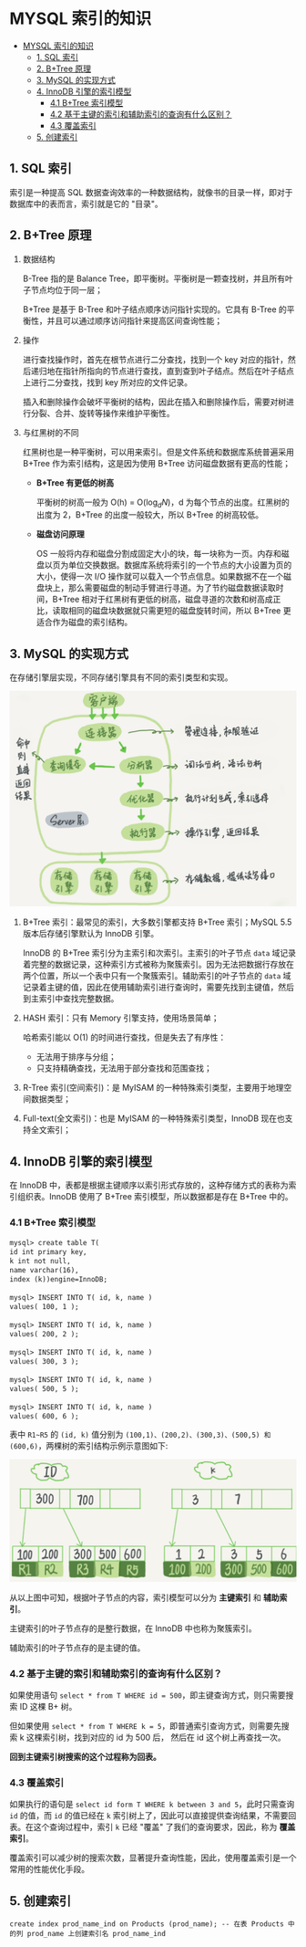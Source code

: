 # MYSQL 索引的知识

- [MYSQL 索引的知识](#mysql-索引的知识)
  - [1. SQL 索引](#1-sql-索引)
  - [2. B+Tree 原理](#2-btree-原理)
  - [3. MySQL 的实现方式](#3-mysql-的实现方式)
  - [4. InnoDB 引擎的索引模型](#4-innodb-引擎的索引模型)
    - [4.1 B+Tree 索引模型](#41-btree-索引模型)
    - [4.2 基于主键的索引和辅助索引的查询有什么区别？](#42-基于主键的索引和辅助索引的查询有什么区别)
    - [4.3 覆盖索引](#43-覆盖索引)
  - [5. 创建索引](#5-创建索引)

## 1. SQL 索引

索引是一种提高 SQL 数据查询效率的一种数据结构，就像书的目录一样，即对于数据库中的表而言，索引就是它的 "目录"。

## 2. B+Tree 原理

1. 数据结构

    B-Tree 指的是 Balance Tree，即平衡树。平衡树是一颗查找树，并且所有叶子节点均位于同一层；

    B+Tree 是基于 B-Tree 和叶子结点顺序访问指针实现的。它具有 B-Tree 的平衡性，并且可以通过顺序访问指针来提高区间查询性能；

2. 操作

    进行查找操作时，首先在根节点进行二分查找，找到一个 key 对应的指针，然后递归地在指针所指向的节点进行查找，直到查到叶子结点。然后在叶子结点上进行二分查找，找到 key 所对应的文件记录。

    插入和删除操作会破坏平衡树的结构，因此在插入和删除操作后，需要对树进行分裂、合并、旋转等操作来维护平衡性。

3. 与红黑树的不同

    红黑树也是一种平衡树，可以用来索引。但是文件系统和数据库系统普遍采用 B+Tree 作为索引结构，这是因为使用 B+Tree 访问磁盘数据有更高的性能；

    - **B+Tree 有更低的树高**

        平衡树的树高一般为 O(h) = O($\log_dN$)，d 为每个节点的出度。红黑树的出度为 2，B+Tree 的出度一般较大，所以 B+Tree 的树高较低。

    - **磁盘访问原理**

        OS 一般将内存和磁盘分割成固定大小的块，每一块称为一页。内存和磁盘以页为单位交换数据。数据库系统将索引的一个节点的大小设置为页的大小，使得一次 I/O 操作就可以载入一个节点信息。如果数据不在一个磁盘块上，那么需要磁盘的制动手臂进行寻道。为了节约磁盘数据读取时间，B+Tree 相对于红黑树有更低的树高，磁盘寻道的次数和树高成正比，读取相同的磁盘块数据就只需更短的磁盘旋转时间，所以 B+Tree 更适合作为磁盘的索引结构。

## 3. MySQL 的实现方式

在存储引擎层实现，不同存储引擎具有不同的索引类型和实现。

![sql](./pictures/sql.png)

1. B+Tree 索引：最常见的索引，大多数引擎都支持 B+Tree 索引；MySQL 5.5 版本后存储引擎默认为 InnoDB 引擎。

    InnoDB 的 B+Tree 索引分为主索引和次索引。主索引的叶子节点 `data` 域记录着完整的数据记录，这种索引方式被称为聚簇索引。因为无法把数据行存放在两个位置，所以一个表中只有一个聚簇索引。辅助索引的叶子节点的 `data` 域记录着主键的值，因此在使用辅助索引进行查询时，需要先找到主键值，然后到主索引中查找完整数据。

2. HASH 索引：只有 Memory 引擎支持，使用场景简单；

    哈希索引能以 O(1) 的时间进行查找，但是失去了有序性：

    - 无法用于排序与分组；
    - 只支持精确查找，无法用于部分查找和范围查找；

3. R-Tree 索引(空间索引)：是 MyISAM 的一种特殊索引类型，主要用于地理空间数据类型；

4. Full-text(全文索引)：也是 MyISAM 的一种特殊索引类型，InnoDB 现在也支持全文索引；

## 4. InnoDB 引擎的索引模型

在 InnoDB 中，表都是根据主键顺序以索引形式存放的，这种存储方式的表称为索引组织表。InnoDB 使用了 B+Tree 索引模型，所以数据都是存在 B+Tree 中的。

### 4.1 B+Tree 索引模型

```mysql
mysql> create table T(
id int primary key,
k int not null,
name varchar(16),
index (k))engine=InnoDB;

mysql> INSERT INTO T( id, k, name )
values( 100, 1 );

mysql> INSERT INTO T( id, k, name )
values( 200, 2 );

mysql> INSERT INTO T( id, k, name )
values( 300, 3 );

mysql> INSERT INTO T( id, k, name )
values( 500, 5 );

mysql> INSERT INTO T( id, k, name )
values( 600, 6 );
```

表中 `R1~R5` 的 `(id, k)` 值分别为 `(100,1)、(200,2)、(300,3)、(500,5) 和 (600,6)`，两棵树的索引结构示例示意图如下:

![index](./pictures/index_1.png)  

从以上图中可知，根据叶子节点的内容，索引模型可以分为 **主键索引** 和 **辅助索引**。

主键索引的叶子节点存的是整行数据，在 InnoDB 中也称为聚簇索引。

辅助索引的叶子节点存的是主键的值。

### 4.2 基于主键的索引和辅助索引的查询有什么区别？

如果使用语句 `select * from T WHERE id = 500`，即主键查询方式，则只需要搜索 ID 这棵 B+ 树。

但如果使用 `select * from T WHERE k = 5`，即普通索引查询方式，则需要先搜索 k 这棵索引树，找到对应的 id 为 500 后， 然后在 id 这个树上再查找一次。

**回到主键索引树搜索的这个过程称为回表。**

### 4.3 覆盖索引

如果执行的语句是 `select id form T WHERE k between 3 and 5`，此时只需查询 `id` 的值，而 `id` 的值已经在 `k` 索引树上了，因此可以直接提供查询结果，不需要回表。在这个查询过程中，索引 `k` 已经 "覆盖" 了我们的查询要求，因此，称为 **覆盖索引**。

覆盖索引可以减少树的搜索次数，显著提升查询性能，因此，使用覆盖索引是一个常用的性能优化手段。

## 5. 创建索引

```mysql
create index prod_name_ind on Products (prod_name); -- 在表 Products 中的列 prod_name 上创建索引名 prod_name_ind
